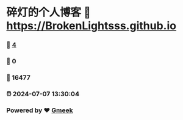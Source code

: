 # 碎灯的个人博客 :link: https://BrokenLightsss.github.io 
### :page_facing_up: [4](https://BrokenLightsss.github.io/tag.html) 
### :speech_balloon: 0 
### :hibiscus: 16477 
### :alarm_clock: 2024-07-07 13:30:04 
### Powered by :heart: [Gmeek](https://github.com/Meekdai/Gmeek)
